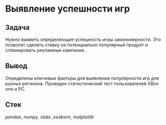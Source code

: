 # Выявление успешности игр

## Задача

Нужно выявить определяющие успешность игры закономерности. Это позволит сделать ставку на потенциально популярный продукт и спланировать рекламные кампании.

## Вывод

Определены ключевые факторы для выявления популярности игр для разных регионов. Проведен статистический тест пользователей XBox one и PC.  

## Стек

*pandas*, *numpy*, *stats* ,*seaborn*, *matplotlib*
